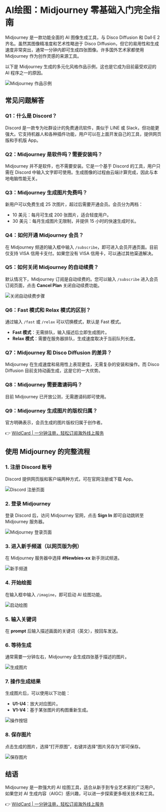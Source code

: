 # AI绘图：Midjourney 零基础入门完全指南

Midjourney 是一款功能全面的 AI 图像生成工具，与 Disco Diffusion 和 Dall·E 2 齐名。虽然其图像精准度和艺术性略逊于 Disco Diffusion，但它的易用性和生成速度非常突出，通常一分钟内即可生成四张图像。许多国外艺术家都使用 Midjourney 作为创作灵感的来源工具。

以下是 Midjourney 生成的多元化风格作品示例，这也是它成为目前最受欢迎的 AI 程序之一的原因。

![Midjourney 作品示例](https://bbtdd.com/img/33776818.webp)

## 常见问题解答

### Q1：什么是 Discord？
Discord 是一款专为社群设计的免费通讯软件，类似于 LINE 或 Slack，但功能更强大。它支持机器人和各种插件功能，用户可以在上面开发自己的工具，提供网页版和手机版 App。

### Q2：Midjourney 是软件吗？需要安装吗？
Midjourney 并不是软件，也不需要安装。它是一个基于 Discord 的工具，用户只需在 Discord 中输入文字即可使用。生成图像的过程由云端计算完成，因此与本地电脑性能无关。

### Q3：Midjourney 生成图片免费吗？
新用户可以免费生成 25 次图片，超过后需要开通会员。会员分为两档：
- 10 美元：每月可生成 200 张图片，适合轻度用户。
- 30 美元：每月生成图片无限制，并提供 15 小时的快速生成时长。

### Q4：如何开通 Midjourney 会员？
在 Midjourney 频道的输入框中输入 `/subscribe`，即可进入会员开通页面。目前仅支持 VISA 信用卡支付。如果您没有 VISA 信用卡，可以通过其他渠道解决。

### Q5：如何关闭 Midjourney 的自动续费？
默认情况下，Midjourney 订阅是自动续费的。您可以输入 `/subscribe` 进入会员订阅页面，点击 **Cancel Plan** 关闭自动续费功能。

![关闭自动续费步骤](https://bbtdd.com/img/9284994390076.webp)

### Q6：Fast 模式和 Relax 模式的区别？
通过输入 `/fast` 或 `/relax` 可以切换模式，默认是 Fast 模式。
- **Fast 模式**：无需排队，输入描述后立即生成图片。
- **Relax 模式**：需要在服务器排队，生成速度取决于当前队列长度。

### Q7：Midjourney 和 Disco Diffusion 的差异？
Midjourney 在生成速度和易用性上表现更佳，无需复杂的安装和操作。而 Disco Diffusion 目前支持动画生成，这是它的一大优势。

### Q8：Midjourney 需要邀请码吗？
目前 Midjourney 已开放公测，无需邀请码即可使用。

### Q9：Midjourney 生成图片的版权归属？
官方明确表示，会员生成的图片版权归属于创作者。

👉 [WildCard | 一分钟注册，轻松订阅海外线上服务](https://bbtdd.com/WildCard)

## 使用 Midjourney 的完整流程

### 1. 注册 Discord 账号
Discord 提供网页版和客户端两种方式，可在官网注册或下载 App。

![Discord 注册页面](https://bbtdd.com/img/61901680825.webp)

### 2. 登录 Midjourney
登录 Discord 后，访问 Midjourney 官网，点击 **Sign In** 即可自动跳转至 Midjourney 服务器。

![Midjourney 登录页面](https://bbtdd.com/img/1636670693.webp)

### 3. 进入新手频道（以网页版为例）
在 Midjourney 服务器中选择 **#Newbies-xx** 新手测试频道。

![新手频道](https://bbtdd.com/img/6274043101.webp)

### 4. 开始绘图
在输入框中输入 `/imagine`，即可启动 AI 绘图功能。

![启动绘图](https://bbtdd.com/img/6042382570.webp)

### 5. 输入关键词
在 **prompt** 后输入描述画面的关键词（英文），按回车发送。



### 6. 等待生成
通常需要一分钟左右，Midjourney 会生成四张基于描述的图片。

![生成图片](https://bbtdd.com/img/71444282558949.webp)

### 7. 操作生成结果
生成图片后，可以使用以下功能：
- **U1-U4**：放大对应图片。
- **V1-V4**：基于某张图片的构图重新生成。

![操作按钮](https://bbtdd.com/img/07619604858.webp)

### 8. 保存图片
点击生成的图片，选择“打开原图”，右键并选择“图片另存为”即可保存。

![保存图片](https://bbtdd.com/img/17656846.webp)

## 结语
Midjourney 是一款强大的 AI 绘图工具，适合从新手到专业艺术家的广泛用户。如果您对 AI 生成内容（AIGC）感兴趣，可以进一步探索更多相关技术和工具。

👉 [WildCard | 一分钟注册，轻松订阅海外线上服务](https://bbtdd.com/WildCard)